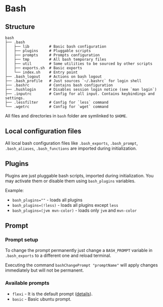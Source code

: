 # Bash

## Structure
```
bash
├── .bash
│   ├── lib         # Basic bash configuration
│   ├── plugins     # Pluggable scripts
│   ├── prompts     # Prompts configuration
│   ├── tmp         # All bash temporary files
│   ├── util        # Some utilities to be sourced by other scripts
│   ├── exports.sh  # Basic exports
│   └── index.sh    # Entry point
├── .bash_logout    # Actions on bash logout
├── .bash_profile   # Just sources `~/.bashrc` for login shell
├── .bashrc         # Contains bash configuration
├── .hushlogin      # Disables session login notice (see `man login`)
├── .inputrc        # Config for all input. Contains keybindings and settings.
├── .lessfilter     # Config for `less` command
└── .wgetrc         # Config for `wget` command
```

All files and directories in `bash` folder are symlinked to `$HOME`.

## Local configuration files

All local bash configuration files like `.bash_exports`, `.bash_prompt`, `.bash_aliases`, `.bash_functions`
are imported during initialization.

## Plugins

Plugins are just pluggable bash scripts, imported during initialization.
You may activate them or disable them using `bash_plugins` variables.

Example:
- `bash_plugins=""` - loads all plugins
- `bash_plugins=(!less)` - loads all plugins except `less`
- `bash_plugins=(jvm mvn-color)` - loads only `jvm` and `mvn-color`

## Prompt

### Prompt setup

To change the prompt permanently just change a `BASH_PROMPT` variable in `.bash_exports` to a different one and reload terminal.

Executing the command `bashChangePrompt "promptName"` will apply changes immediately but will not be permanent.

### Available prompts

- `flexi` - It is the default prompt ([details](./.bash/prompts/flexi/readme.md)).
- `basic` - Basic ubuntu prompt.
